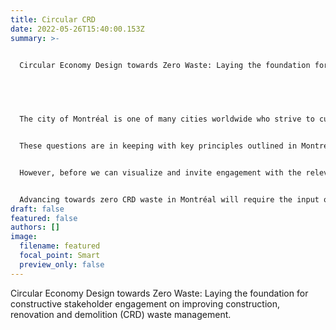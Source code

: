 ```yaml
---
title: Circular CRD
date: 2022-05-26T15:40:00.153Z
summary: >-
  

  Circular Economy Design towards Zero Waste: Laying the foundation for constructive stakeholder engagement on improving construction, renovation and demolition (CRD) waste management.


   


  The city of Montréal is one of many cities worldwide who strive to cut the amount of waste they generate and advance towards zero waste in an effort to meet the Paris Agreement goals. Construction, renovation and demolition (CRD) waste is a major contributor to urban waste streams but also an area where waste diversion and innovative waste management approaches could deliver significant reductions in waste. One such promising approach is that of circular economy which envisions a future where CRD waste is designed-out of the built environment by keeping construction materials in use. This research project seeks to answer three questions: (1) How best can CRD waste be eliminated?; (2) Which circular economy principles and methods could be effective in ensuring sustainable CRD material management and implementation for Montréal?; and (3) What kind of stakeholder partnerships are necessary to advance towards zero CRD waste? 


  These questions are in keeping with key principles outlined in Montréal's master plan, titled « Montréal, objectif zéro déchet », to guide and enable CRD waste recovery. These principles involve (1) stimulating a circular economy and (2) mobilizing relevant stakeholders. To advance these principles, accessible and reliable data on the current status of CRD waste in Montréal is necessary. However, existing and emerging literature in the area of circular waste management is typically siloed, disconnected and fragmented making it difficult to access and therefore, to assist with informed, evidence-based decision-making. Data visualization offers a powerful potential means to create engagement with this data by relevant stakeholders. 


  However, before we can visualize and invite engagement with the relevant data we must first collect and organize it. This project will collect pilot data through a variety of methods: (1) a detailed literature review and a series of surveys and semi-structured interviews with policymakers, designers, contractors, end-of-life contractors, waste haulers, reuse organizations, developers and citizen groups; (2) life cycle assessment (LCA) modeling; (3) mapping of the collected data to the internationally recognized United Nations Sustainable Development Goals (SDGs) framework; and (4) compilation of key circular design principles. The collected data will be integrated and disseminated via an original prototype, named Circular CRD, using new forms of data visualization. 


  Advancing towards zero CRD waste in Montréal will require the input of multiple stakeholders. This project aims to deliver an initial but vital first step in the collection, integration and dissemination of data via a novel interactive data visualization prototype to (1) highlight key circular economy measures to enable sustainable material management and (2) stimulate relevant stakeholders through engagement and interaction with the data. In short, this project acts as a springboard in the development of a new research avenue which explores the promising potential of using data visualization as a means to engage partnerships and enable interdisciplinary research towards facilitating a circular, more sustainable, built environment.
draft: false
featured: false
authors: []
image:
  filename: featured
  focal_point: Smart
  preview_only: false
---
```

Circular Economy Design towards Zero Waste: Laying the foundation for constructive stakeholder engagement on improving construction, renovation and demolition (CRD) waste management.